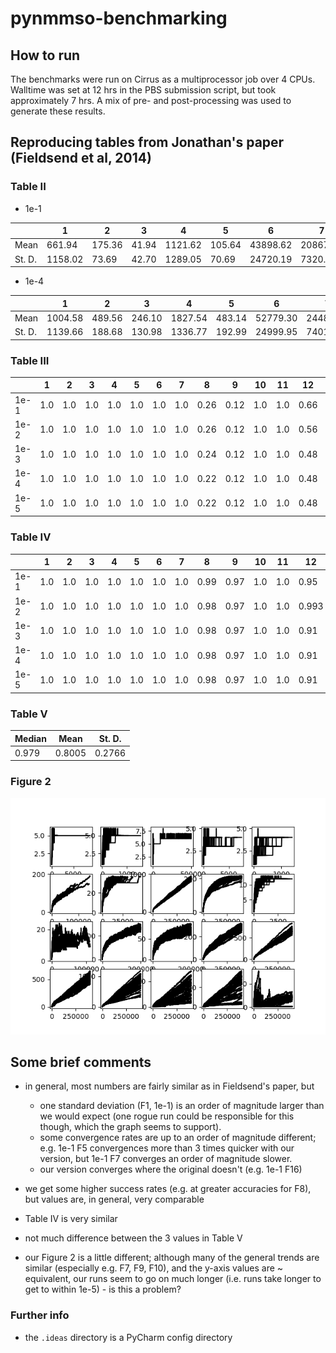 # pynmmso-benchmarking #

## How to run ##

The benchmarks were run on Cirrus as a multiprocessor job over 4 CPUs. Walltime was set at 12 hrs in the PBS submission script, but took approximately 7 hrs. A mix of pre- and post-processing was used to generate these results.

## Reproducing tables from Jonathan's paper (Fieldsend et al, 2014) ##

### Table II ###

- 1e-1

|  	| 1 	| 2 	| 3 	| 4 	| 5 	| 6 	| 7 	| 8 	| 9 	| 10 	| 11 	| 12 	| 13 	| 14 	| 15 	| 16 	| 17 	| 18 	| 19 	| 20 	|
|--------	|--------	|--------	|-------	|---------	|-------	|----------	|----------	|-----------	|-----------	|---------	|---------	|----------	|----------	|-----------	|----------	|-----------	|----------	|-----------	|----------	|----------	|
| Mean 	| 661.94 	| 175.36 	| 41.94 	| 1121.62 	| 105.64 	| 43898.62 	| 20867.26 	| 339284.52 	| 378913.28 	| 1295.30 	| 11059.28 	| 67341.60 	| 82296.26 	| 40000.00 	| 400000.0 	| 188060.80 	| 400000.0 	| 67341.60 	| 400000.0 	| 400000.0 	|
| St. D. 	| 1158.02 	| 73.69 	| 42.70 	| 1289.05 	| 70.69 	| 24720.19 	| 7320.69 	| 48911.52 	| 31734.90 	| 457.32 	| 13841.63 	| 60031.81 	| 55253.35	| 0.0 	| 0.0 	| 0.0 	| 0.0 	| 76537.44 	| 0.0 	| 0.0 	|

- 1e-4

|  | 1 | 2 | 3 | 4 | 5 | 6 	| 7 	| 8 	| 9 	| 10 	| 11 	| 12 	| 13 	| 14 	| 15 	| 16 	| 17 	| 18 	| 19 	| 20 	|
|--------	|---------	|--------	|--------	|---------	|--------	|----------	|----------	|-----------	|-----------	|---------	|----------	|----------	|----------	|----------	|----------	|----------	|----------	|----------	|----------	|----------	|
| Mean 	| 1004.58 	| 489.56 	| 246.10 	| 1827.54 	| 483.14 	| 52779.30 	| 24486.66 	| 344929.38 	| 379344.36 	| 2245.88 	| 24119.04 	| 87703.52 	| 101840.44 	| 400000.0 	| 400000.0 	| 400000.0 	| 400000.0 	| 400000.0 	| 400000.0 	| 400000.0 	|
| St. D. 	| 1139.66 	| 188.68 	| 130.98 	| 1336.77 	| 192.99 	| 24999.95 	| 7401.95 	| 50979.92 	| 31797.43 	| 466.33 	| 24224.14 	| 62003.90 	| 66484.53 	| 0.0 	| 0.0 	| 0.0 	| 0.0 	| 0.0 	| 0.0 	| 0.0 	|

### Table III ###

|  	| 1 	| 2 	| 3 	| 4 	| 5 	| 6 	| 7 	| 8 	| 9 	| 10 	| 11 	| 12 	| 13 	| 14 	| 15 	| 16 	| 17 	| 18 	| 19 	| 20 	|
|------	|-----	|-----	|-----	|-----	|-----	|-----	|-----	|------	|------	|-----	|-----	|------	|------	|------	|-----	|-----	|-----	|-----	|-----	|-----	|
| 1e-1 	| 1.0 	| 1.0 	| 1.0 	| 1.0 	| 1.0 	| 1.0 	| 1.0 	| 0.26 	| 0.12 	| 1.0 	| 1.0 	| 0.66 	| 0.0 	| 0.0 	| 0.0 	| 0.0 	| 0.0 	| 0.0 	| 0.0 	| 0.0 	|
| 1e-2 	| 1.0 	| 1.0 	| 1.0 	| 1.0 	| 1.0 	| 1.0 	| 1.0 	| 0.26 	| 0.12 	| 1.0 	| 1.0 	| 0.56 	| 0.08 	| 0.0 	| 0.0 	| 0.0 	| 0.0 	| 0.0 	| 0.0 	| 0.0 	|
| 1e-3 	| 1.0 	| 1.0 	| 1.0 	| 1.0 	| 1.0 	| 1.0 	| 1.0 	| 0.24 	| 0.12 	| 1.0 	| 1.0 	| 0.48 	| 0.08 	| 0.0 	| 0.0 	| 0.0 	| 0.0 	| 0.0 	| 0.0 	| 0.0 	|
| 1e-4 	| 1.0 	| 1.0 	| 1.0 	| 1.0 	| 1.0 	| 1.0 	| 1.0 	| 0.22 	| 0.12 	| 1.0 	| 1.0 	| 0.48 	| 0.08 	| 0.0 	| 0.0 	| 0.0 	| 0.0 	| 0.0 	| 0.0 	| 0.0 	|
| 1e-5 	| 1.0 	| 1.0 	| 1.0 	| 1.0 	| 1.0 	| 1.0 	| 1.0 	| 0.22 	| 0.12 	| 1.0 	| 1.0 	| 0.48 	| 0.08 	| 0.0 	| 0.0 	| 0.0 	| 0.0 	| 0.0 	| 0.0 	| 0.0 	|

### Table IV ###

|  	| 1 	| 2 	| 3 	| 4 	| 5 	| 6 	| 7 	| 8 	| 9 	| 10 	| 11 	| 12 	| 13 	| 14 	| 15 	| 16 	| 17 	| 18 	| 19 	| 20 	|
|------	|-----	|-----	|-----	|-----	|-----	|-----	|-----	|------	|------	|-----	|-----	|--------	|------	|------	|------	|------	|------	|------	|------	|--------	|
| 1e-1 	| 1.0 	| 1.0 	| 1.0 	| 1.0 	| 1.0 	| 1.0 	| 1.0 	| 0.99 	| 0.97 	| 1.0 	| 1.0 	| 0.95 	| 0.85 	| 0.68 	| 0.69 	| 0.66 	| 0.50 	| 0.57 	| 0.19 	| 0.21 	|
| 1e-2 	| 1.0 	| 1.0 	| 1.0 	| 1.0 	| 1.0 	| 1.0 	| 1.0 	| 0.98 	| 0.97 	| 1.0 	| 1.0 	| 0.993 	| 0.80 	| 0.68 	| 0.69 	| 0.66 	| 0.50 	| 0.56 	| 0.17 	| 0.20 	|
| 1e-3 	| 1.0 	| 1.0 	| 1.0 	| 1.0 	| 1.0 	| 1.0 	| 1.0 	| 0.98 	| 0.97 	| 1.0 	| 1.0 	| 0.91 	| 0.78 	| 0.68 	| 0.69 	| 0.66 	| 0.48 	| 0.55 	| 0.15 	| 0.20 	|
| 1e-4 	| 1.0 	| 1.0 	| 1.0 	| 1.0 	| 1.0 	| 1.0 	| 1.0 	| 0.98 	| 0.97 	| 1.0 	| 1.0 	| 0.91 	| 0.78 	| 0.68 	| 0.68 	| 0.65 	| 0.47 	| 0.53 	| 0.12 	| 0.12 	|
| 1e-5 	| 1.0 	| 1.0 	| 1.0 	| 1.0 	| 1.0 	| 1.0 	| 1.0 	| 0.98 	| 0.97 	| 1.0 	| 1.0 	| 0.91 	| 0.78 	| 0.67 	| 0.68 	| 0.64 	| 0.46 	| 0.57 	| 0.11 	| 0.04 	|

### Table V ##

| Median 	| Mean 	| St. D. 	|
|--------	|--------	|--------	|
| 0.979 	| 0.8005 	| 0.2766 	|

### Figure 2 ###

![results/nmmso_benchmark.png](results/nmmso_benchmark.png)

## Some brief comments ##

- in general, most numbers are fairly similar as in Fieldsend's paper, but
  
  - one standard deviation (F1, 1e-1) is an order of magnitude larger than we would expect (one rogue run could be responsible for this though, which the graph seems to support).
  - some convergence rates are up to an order of magnitude different; e.g. 1e-1 F5 convergences more than 3 times quicker with our version, but 1e-1 F7 converges an order of magnitude slower.
  - our version converges where the original doesn't (e.g. 1e-1 F16)

- we get some higher success rates (e.g. at greater accuracies for F8), but values are, in general, very comparable

- Table IV is very similar

- not much difference between the 3 values in Table V

- our Figure 2 is a little different; although many of the general trends are similar (especially e.g. F7, F9, F10), and the y-axis values are ~ equivalent, our runs seem to go on much longer (i.e. runs take longer to get to within 1e-5) - is this a problem?

### Further info ###

- the `.ideas` directory is a PyCharm config directory
